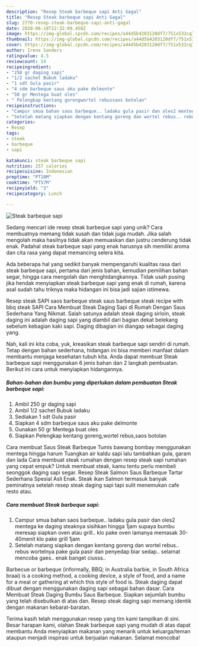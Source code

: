 ```yaml
---
description: "Resep Steak barbeque sapi Anti Gagal"
title: "Resep Steak barbeque sapi Anti Gagal"
slug: 2770-resep-steak-barbeque-sapi-anti-gagal
date: 2020-06-18T22:32:09.458Z
image: https://img-global.cpcdn.com/recipes/a44d5b4203120df7/751x532cq70/steak-barbeque-sapi-foto-resep-utama.jpg
thumbnail: https://img-global.cpcdn.com/recipes/a44d5b4203120df7/751x532cq70/steak-barbeque-sapi-foto-resep-utama.jpg
cover: https://img-global.cpcdn.com/recipes/a44d5b4203120df7/751x532cq70/steak-barbeque-sapi-foto-resep-utama.jpg
author: Irene Sanders
ratingvalue: 4.5
reviewcount: 14
recipeingredient:
- "250 gr daging sapi"
- "1/2 sachet Bubuk ladaku"
- "1 sdt Gula pasir"
- "4 sdm barbeque saus aku pake delmonte"
- "50 gr Mentega buat oles"
- " Pelengkap kentang gorengwortel rebussaos botolan"
recipeinstructions:
- "Campur smua bahan saos barbeque.. ladaku gula pasir dan oles2 mentega ke daging steaknya sisihkan hingga 1jam supaya bumbu meresap siapkan oven atau grill.. klo pake oven lamanya memasak 30-40menit klo pake grill 1jam"
- "Setelah matang siapkan dengan kentang goreng dan wortel rebus.. rebus wortelnya pake gula pasir dan penyedap biar sedap.. selamat mencoba gaes.. enak banget ciusss.."
categories:
- Resep
tags:
- steak
- barbeque
- sapi

katakunci: steak barbeque sapi 
nutrition: 257 calories
recipecuisine: Indonesian
preptime: "PT10M"
cooktime: "PT57M"
recipeyield: "3"
recipecategory: Lunch

---
```



![Steak barbeque sapi](https://img-global.cpcdn.com/recipes/a44d5b4203120df7/751x532cq70/steak-barbeque-sapi-foto-resep-utama.jpg)

Sedang mencari ide resep steak barbeque sapi yang unik? Cara membuatnya memang tidak susah dan tidak juga mudah. Jika salah mengolah maka hasilnya tidak akan memuaskan dan justru cenderung tidak enak. Padahal steak barbeque sapi yang enak harusnya sih memiliki aroma dan cita rasa yang dapat memancing selera kita.

Ada beberapa hal yang sedikit banyak mempengaruhi kualitas rasa dari steak barbeque sapi, pertama dari jenis bahan, kemudian pemilihan bahan segar, hingga cara mengolah dan menghidangkannya. Tidak usah pusing jika hendak menyiapkan steak barbeque sapi yang enak di rumah, karena asal sudah tahu triknya maka hidangan ini bisa jadi sajian istimewa.

Resep steak SAPI saos barbeque steak saus barbeque steak recipe with bbq steak SAPI Cara Membuat Steak Daging Sapi di Rumah Dengan Saus Sederhana Yang Nikmat. Salah satunya adalah steak daging sirloin, steak daging ini adalah daging sapi yang diambil dari bagian dekat belekang sebelum kebagian kaki sapi. Daging dibagian ini diangap sebagai daging yang.


Nah, kali ini kita coba, yuk, kreasikan steak barbeque sapi sendiri di rumah. Tetap dengan bahan sederhana, hidangan ini bisa memberi manfaat dalam membantu menjaga kesehatan tubuh kita. Anda dapat membuat Steak barbeque sapi menggunakan 6 jenis bahan dan 2 langkah pembuatan. Berikut ini cara untuk menyiapkan hidangannya.

<!--inarticleads1-->

##### Bahan-bahan dan bumbu yang diperlukan dalam pembuatan Steak barbeque sapi:

1. Ambil 250 gr daging sapi
1. Ambil 1/2 sachet Bubuk ladaku
1. Sediakan 1 sdt Gula pasir
1. Siapkan 4 sdm barbeque saus aku pake delmonte
1. Gunakan 50 gr Mentega buat oles
1. Siapkan  Pelengkap kentang goreng,wortel rebus,saos botolan


Cara membuat Saus Steak Barbeque Tumis bawang bombay menggunakan mentega hingga harum Tuangkan air kaldu sapi lalu tambahkan gula, garam dan lada Cara membuat steak rumahan dengan resep steak sapi rumahan yang cepat empuk? Untuk membuat steak, kamu tentu perlu membeli seonggok daging sapi segar. Resep Steak Salmon Saus Barbeque Tartar Sederhana Spesial Asli Enak. Steak ikan Salmon termasuk banyak peminatnya setelah resep steak daging sapi tapi sulit menemukan cafe resto atau. 

<!--inarticleads2-->

##### Cara membuat Steak barbeque sapi:

1. Campur smua bahan saos barbeque.. ladaku gula pasir dan oles2 mentega ke daging steaknya sisihkan hingga 1jam supaya bumbu meresap siapkan oven atau grill.. klo pake oven lamanya memasak 30-40menit klo pake grill 1jam
1. Setelah matang siapkan dengan kentang goreng dan wortel rebus.. rebus wortelnya pake gula pasir dan penyedap biar sedap.. selamat mencoba gaes.. enak banget ciusss..


Barbecue or barbeque (informally, BBQ; in Australia barbie, in South Africa braai) is a cooking method, a cooking device, a style of food, and a name for a meal or gathering at which this style of food is. Steak daging dapat dibuat dengan menggunakan daging sapi sebagai bahan dasar. Cara Membuat Steak Daging Bumbu Saus Barbeque. Siapkan sejumlah bumbu yang telah disebutkan di atas dan. Resep steak daging sapi memang identik dengan makanan kebarat-baratan. 

Terima kasih telah menggunakan resep yang tim kami tampilkan di sini. Besar harapan kami, olahan Steak barbeque sapi yang mudah di atas dapat membantu Anda menyiapkan makanan yang menarik untuk keluarga/teman ataupun menjadi inspirasi untuk berjualan makanan. Selamat mencoba!
